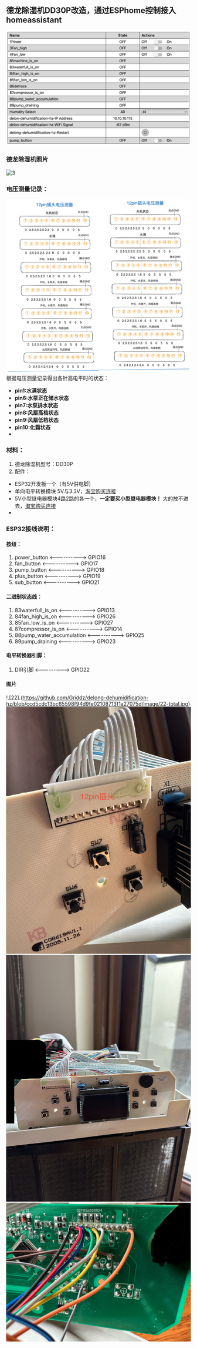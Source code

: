 ## 德龙除湿机DD30P改造，通过ESPhome控制接入homeassistant
![1](https://github.com/Griddz/delong-dehumidification-hz/blob/main/%E6%88%AA%E5%B1%8F2024-06-14%2014.07.28.png)
### 德龙除湿机照片
![3](https://github.com/Griddz/delong-dehumidification-hz/blob/68925bcedc6171949328a0cf1243ec6983e5d9fe/image/IMG_1312%20%E5%A4%A7.png)
### 电压测量记录：
![2](https://github.com/Griddz/delong-dehumidification-hz/blob/ccd5cdc13bc65598f94d9fe02108713f1a27075d/image/12pin%E6%8F%92%E5%A4%B4%E7%94%B5%E5%8E%8B%E6%B5%8B%E9%87%8F%E8%AE%B0%E5%BD%95.png)
根据电压测量记录得出各针高电平时的状态：
- **pin1:水满状态**
- **pin6:水泵正在储水状态**
- **pin7:水泵排水状态**
- **pin8:风扇高档状态**
- **pin9:风扇低档状态**
- **pin10:化霜状态**
- 
### 材料：
1. 德龙除湿机型号：DD30P
2. 配件：
- ESP32开发板一个（有5V供电脚）
- 单向电平转换模块 5V与3.3V，[淘宝购买连接](https://detail.tmall.com/item.htm?id=41275922276&spm=a1z09.2.0.0.779e2e8dqbkCIT&_u=e3u5cah0a0d)
- 5V小型继电器模块4路2路的各一个，**一定要买小型继电器模块！** 大的放不进去，[淘宝购买连接](https://item.taobao.com/item.htm?spm=a1z09.2.0.0.779e2e8dqbkCIT&id=714450413157&_u=e3u5cah110d)
-  
### ESP32接线说明：
#### 按纽：
1. power_button <----------> GPIO16
2. fan_button   <----------> GPIO17
3. pump_button  <----------> GPIO18
4. plus_button  <----------> GPIO19
4. sub_button   <----------> GPIO21
#### 二进制状态线：
1. 83waterfull_is_on <----------> GPIO13
2. 84fan_high_is_on  <----------> GPIO26
3. 85fan_low_is_on   <----------> GPIO27
4. 87compressor_is_on <----------> GPIO14
5. 88pump_water_accumulation <----------> GPIO25
6. 89pump_draining <----------> GPIO23
#### 电平转换器引脚：
1. DIR引脚 <---------> GPIO22
#### 图片
!.[22].(https://github.com/Griddz/delong-dehumidification-hz/blob/ccd5cdc13bc65598f94d9fe02108713f1a27075d/image/22-total.jpg)
![23](https://github.com/Griddz/delong-dehumidification-hz/blob/ccd5cdc13bc65598f94d9fe02108713f1a27075d/image/23-12pin.jpg)
![25](https://github.com/Griddz/delong-dehumidification-hz/blob/ccd5cdc13bc65598f94d9fe02108713f1a27075d/image/25-pcb.jpg)
![26](https://github.com/Griddz/delong-dehumidification-hz/blob/ccd5cdc13bc65598f94d9fe02108713f1a27075d/image/26-solderline.jpg)

